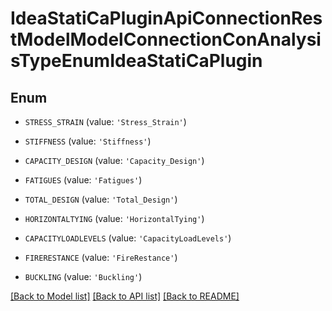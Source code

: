# IdeaStatiCaPluginApiConnectionRestModelModelConnectionConAnalysisTypeEnumIdeaStatiCaPlugin


## Enum

* `STRESS_STRAIN` (value: `'Stress_Strain'`)

* `STIFFNESS` (value: `'Stiffness'`)

* `CAPACITY_DESIGN` (value: `'Capacity_Design'`)

* `FATIGUES` (value: `'Fatigues'`)

* `TOTAL_DESIGN` (value: `'Total_Design'`)

* `HORIZONTALTYING` (value: `'HorizontalTying'`)

* `CAPACITYLOADLEVELS` (value: `'CapacityLoadLevels'`)

* `FIRERESTANCE` (value: `'FireRestance'`)

* `BUCKLING` (value: `'Buckling'`)

[[Back to Model list]](../README.md#documentation-for-models) [[Back to API list]](../README.md#documentation-for-api-endpoints) [[Back to README]](../README.md)


